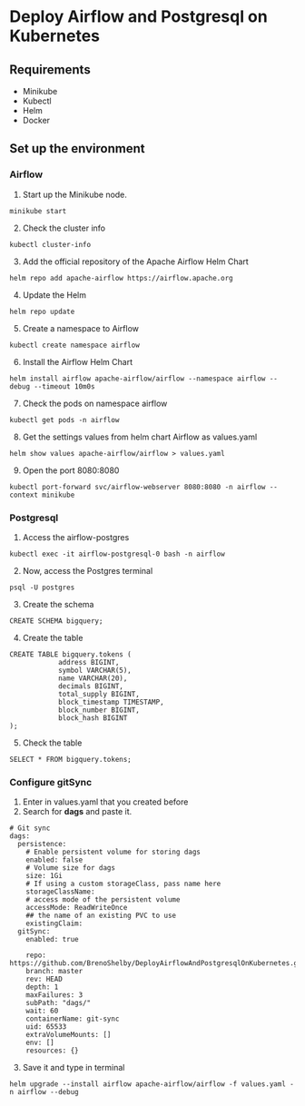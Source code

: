 # Deploy Airflow and Postgresql on Kubernetes

## Requirements

- Minikube
- Kubectl
- Helm
- Docker

## Set up the environment

### Airflow

1. Start up the Minikube node.
```
minikube start
```
2. Check the cluster info
```
kubectl cluster-info
```
3. Add the official repository of the Apache Airflow Helm Chart
```
helm repo add apache-airflow https://airflow.apache.org
``` 
4. Update the Helm
```
helm repo update
```
5. Create a namespace to Airflow
```
kubectl create namespace airflow
```
6. Install the Airflow Helm Chart
```
helm install airflow apache-airflow/airflow --namespace airflow --debug --timeout 10m0s
```
7. Check the pods on namespace airflow
```
kubectl get pods -n airflow
```
8. Get the settings values from helm chart Airflow as values.yaml
```
helm show values apache-airflow/airflow > values.yaml
```
9. Open the port 8080:8080
```
kubectl port-forward svc/airflow-webserver 8080:8080 -n airflow --context minikube
```

### Postgresql

1. Access the airflow-postgres
```
kubectl exec -it airflow-postgresql-0 bash -n airflow
```
2. Now, access the Postgres terminal
```
psql -U postgres
```
3. Create the schema
```
CREATE SCHEMA bigquery;
```
4. Create the table
```
CREATE TABLE bigquery.tokens (
            address BIGINT, 
            symbol VARCHAR(5), 
            name VARCHAR(20), 
            decimals BIGINT, 
            total_supply BIGINT, 
            block_timestamp TIMESTAMP, 
            block_number BIGINT, 
            block_hash BIGINT
);
```
5. Check the table
```
SELECT * FROM bigquery.tokens;
```

### Configure gitSync

1. Enter in values.yaml that you created before
2. Search for **dags** and paste it.
```
# Git sync
dags:
  persistence:
    # Enable persistent volume for storing dags
    enabled: false
    # Volume size for dags
    size: 1Gi
    # If using a custom storageClass, pass name here
    storageClassName:
    # access mode of the persistent volume
    accessMode: ReadWriteOnce
    ## the name of an existing PVC to use
    existingClaim:
  gitSync:
    enabled: true

    repo: https://github.com/BrenoShelby/DeployAirflowAndPostgresqlOnKubernetes.git
    branch: master
    rev: HEAD
    depth: 1
    maxFailures: 3
    subPath: "dags/"
    wait: 60
    containerName: git-sync
    uid: 65533
    extraVolumeMounts: []
    env: []
    resources: {}
```
3. Save it and type in terminal
```
helm upgrade --install airflow apache-airflow/airflow -f values.yaml -n airflow --debug
```